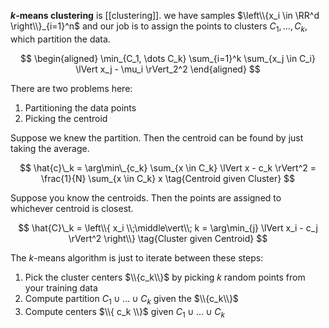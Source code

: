 **$k$-means clustering** is [[clustering]]. we have samples $\left\\{x_i \in \RR^d \right\\}_{i=1}^n$ and our job is to assign the points to clusters $C_1, \dots, C_k$, which partition the data.

$$
\begin{aligned}
\min_{C_1, \dots C_k} \sum_{i=1}^k \sum_{x_j \in C_i} \lVert x_j - \mu_i \rVert_2^2
\end{aligned}
$$

There are two problems here:

1. Partitioning the data points
2. Picking the centroid

Suppose we knew the partition. Then the centroid can be found by just taking the average. 

$$
\hat{c}\_k  = \arg\min\_{c_k} \sum_{x \in C_k} \lVert x - c_k \rVert^2 = \frac{1}{N} \sum_{x \in C_k} x \tag{Centroid given Cluster}
$$

Suppose you know the centroids. Then the points are assigned to whichever centroid is closest. 

$$
\hat{C}\_k = \left\\{ x_i \\;\middle\vert\\; k = \arg\min_{j} \lVert x_i - c_j \rVert^2  \right\\} \tag{Cluster given Centroid}
$$

The $k$-means algorithm is just to iterate between these steps:

1. Pick the cluster centers $\\{c_k\\}$ by picking $k$ random points from your training data
2. Compute partition $C_1 \cup \dots \cup C_k$ given the $\\{c_k\\}$
3. Compute centers $\\{ c_k \\}$ given $C_1 \cup \dots \cup C_k$